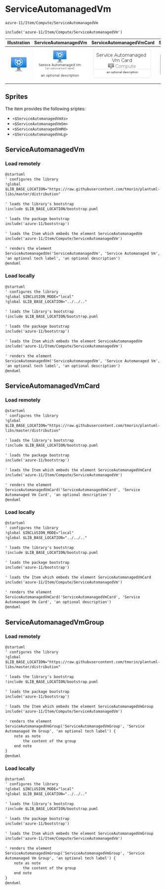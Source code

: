 # ServiceAutomanagedVm


```text
azure-11/Item/Compute/ServiceAutomanagedVm
```

```text
include('azure-11/Item/Compute/ServiceAutomanagedVm')
```



| Illustration | ServiceAutomanagedVm | ServiceAutomanagedVmCard | ServiceAutomanagedVmGroup |
| :---: | :---: | :---: | :---: |
| ![illustration for Illustration](../../../azure-11/Item/Compute/ServiceAutomanagedVm.png) | ![illustration for ServiceAutomanagedVm](../../../azure-11/Item/Compute/ServiceAutomanagedVm.Local.png) | ![illustration for ServiceAutomanagedVmCard](../../../azure-11/Item/Compute/ServiceAutomanagedVmCard.Local.png) | ![illustration for ServiceAutomanagedVmGroup](../../../azure-11/Item/Compute/ServiceAutomanagedVmGroup.Local.png) |



## Sprites
The item provides the following sriptes:

- `<$ServiceAutomanagedVmXs>`
- `<$ServiceAutomanagedVmSm>`
- `<$ServiceAutomanagedVmMd>`
- `<$ServiceAutomanagedVmLg>`





## ServiceAutomanagedVm

### Load remotely
```plantuml
@startuml
' configures the library
!global $LIB_BASE_LOCATION="https://raw.githubusercontent.com/tmorin/plantuml-libs/master/distribution"

' loads the library's bootstrap
!include $LIB_BASE_LOCATION/bootstrap.puml

' loads the package bootstrap
include('azure-11/bootstrap')

' loads the Item which embeds the element ServiceAutomanagedVm
include('azure-11/Item/Compute/ServiceAutomanagedVm')

' renders the element
ServiceAutomanagedVm('ServiceAutomanagedVm', 'Service Automanaged Vm', 'an optional tech label', 'an optional description')
@enduml
```

### Load locally
```plantuml
@startuml
' configures the library
!global $INCLUSION_MODE="local"
!global $LIB_BASE_LOCATION="../../.."

' loads the library's bootstrap
!include $LIB_BASE_LOCATION/bootstrap.puml

' loads the package bootstrap
include('azure-11/bootstrap')

' loads the Item which embeds the element ServiceAutomanagedVm
include('azure-11/Item/Compute/ServiceAutomanagedVm')

' renders the element
ServiceAutomanagedVm('ServiceAutomanagedVm', 'Service Automanaged Vm', 'an optional tech label', 'an optional description')
@enduml
```

## ServiceAutomanagedVmCard

### Load remotely
```plantuml
@startuml
' configures the library
!global $LIB_BASE_LOCATION="https://raw.githubusercontent.com/tmorin/plantuml-libs/master/distribution"

' loads the library's bootstrap
!include $LIB_BASE_LOCATION/bootstrap.puml

' loads the package bootstrap
include('azure-11/bootstrap')

' loads the Item which embeds the element ServiceAutomanagedVmCard
include('azure-11/Item/Compute/ServiceAutomanagedVm')

' renders the element
ServiceAutomanagedVmCard('ServiceAutomanagedVmCard', 'Service Automanaged Vm Card', 'an optional description')
@enduml
```

### Load locally
```plantuml
@startuml
' configures the library
!global $INCLUSION_MODE="local"
!global $LIB_BASE_LOCATION="../../.."

' loads the library's bootstrap
!include $LIB_BASE_LOCATION/bootstrap.puml

' loads the package bootstrap
include('azure-11/bootstrap')

' loads the Item which embeds the element ServiceAutomanagedVmCard
include('azure-11/Item/Compute/ServiceAutomanagedVm')

' renders the element
ServiceAutomanagedVmCard('ServiceAutomanagedVmCard', 'Service Automanaged Vm Card', 'an optional description')
@enduml
```

## ServiceAutomanagedVmGroup

### Load remotely
```plantuml
@startuml
' configures the library
!global $LIB_BASE_LOCATION="https://raw.githubusercontent.com/tmorin/plantuml-libs/master/distribution"

' loads the library's bootstrap
!include $LIB_BASE_LOCATION/bootstrap.puml

' loads the package bootstrap
include('azure-11/bootstrap')

' loads the Item which embeds the element ServiceAutomanagedVmGroup
include('azure-11/Item/Compute/ServiceAutomanagedVm')

' renders the element
ServiceAutomanagedVmGroup('ServiceAutomanagedVmGroup', 'Service Automanaged Vm Group', 'an optional tech label') {
    note as note
        the content of the group
    end note
}
@enduml
```

### Load locally
```plantuml
@startuml
' configures the library
!global $INCLUSION_MODE="local"
!global $LIB_BASE_LOCATION="../../.."

' loads the library's bootstrap
!include $LIB_BASE_LOCATION/bootstrap.puml

' loads the package bootstrap
include('azure-11/bootstrap')

' loads the Item which embeds the element ServiceAutomanagedVmGroup
include('azure-11/Item/Compute/ServiceAutomanagedVm')

' renders the element
ServiceAutomanagedVmGroup('ServiceAutomanagedVmGroup', 'Service Automanaged Vm Group', 'an optional tech label') {
    note as note
        the content of the group
    end note
}
@enduml
```

